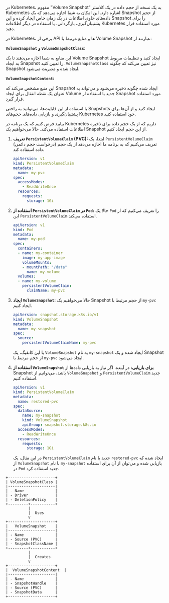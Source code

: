 در Kubernetes، مفهوم "Volume Snapshot" به یک نسخه از حجم داده در یک کلاستر Kubernetes اشاره دارد. این امکان به شما اجازه می‌دهد که یک Snapshot از حجم داده‌های حاوی اطلاعات در یک زمان خاص ایجاد کرده و این Snapshot را برای پشتیبان‌گیری، بازگردانی، یا استفاده در دیگر اطلاعات Kubernetes مورد استفاده قرار دهید.

در Kubernetes، برخی از API ها و منابع مرتبط با Volume Snapshot عبارتند از:

 **`VolumeSnapshot` و `VolumeSnapshotClass`:**

این منابع به شما اجازه می‌دهند تا یک Volume Snapshot ایجاد کنید و تنظیمات مربوط به ایجاد Snapshot را تعیین کنید. `VolumeSnapshotClass` نیز تعیین می‌کند که چگونه Snapshot ایجاد شده و مدیریت می‌شود.

 **`VolumeSnapshotContent`:**

این منبع مشخص می‌کند که Snapshot ایجاد شده چگونه ذخیره می‌شود و می‌تواند به عنوان یک نقطه انتقال برای ایجاد Volume جدید با استفاده از Snapshot مورد استفاده قرار گیرد.

با استفاده از این قابلیت‌ها، می‌توانید به راحتی Snapshots ایجاد کنید و از آن‌ها برای پشتیبان‌گیری و بازیابی داده‌های حجم‌های Kubernetes خود استفاده کنید.


بیایید فرض کنیم که یک برنامه در Kubernetes داریم که از یک حجم داده برای ذخیره اطلاعات استفاده می‌کند. حالا می‌خواهیم یک Snapshot از این حجم ایجاد کنیم.

1. **تعریف `PersistentVolumeClaim` (PVC):**
   ابتدا، یک `PersistentVolumeClaim` (درخواست حجم دائمی) تعریف می‌کنیم که به برنامه ما اجازه می‌دهد از یک حجم داده استفاده کند. 

   ```yaml
   apiVersion: v1
   kind: PersistentVolumeClaim
   metadata:
     name: my-pvc
   spec:
     accessModes:
       - ReadWriteOnce
     resources:
       requests:
         storage: 1Gi
   ```

2. **استفاده از `PersistentVolumeClaim` در `Pod`:**
   حالا یک `Pod` را تعریف می‌کنیم که از این `PersistentVolumeClaim` استفاده می‌کند.

   ```yaml
   apiVersion: v1
   kind: Pod
   metadata:
     name: my-pod
   spec:
     containers:
     - name: my-container
       image: my-app-image
       volumeMounts:
       - mountPath: "/data"
         name: my-volume
     volumes:
     - name: my-volume
       persistentVolumeClaim:
         claimName: my-pvc
   ```

3. **ایجاد `VolumeSnapshot`:**
   حالا می‌خواهیم یک Snapshot از حجم مرتبط با `my-pvc` ایجاد کنیم.

   ```yaml
   apiVersion: snapshot.storage.k8s.io/v1
   kind: VolumeSnapshot
   metadata:
     name: my-snapshot
   spec:
     source:
       persistentVolumeClaimName: my-pvc
   ```

   با این کانفیگ، یک `VolumeSnapshot` به نام `my-snapshot` ایجاد شده و یک Snapshot از حجم مرتبط با `my-pvc` ایجاد می‌شود.

4. **استفاده از `VolumeSnapshot` برای بازیابی:**
   در آینده، اگر نیاز به بازیابی داده‌ها از Snapshot باشد، می‌توانیم از `VolumeSnapshot` و `PersistentVolumeClaim` جدید استفاده کنیم.

   ```yaml
   apiVersion: v1
   kind: PersistentVolumeClaim
   metadata:
     name: restored-pvc
   spec:
     dataSource:
       name: my-snapshot
       kind: VolumeSnapshot
       apiGroup: snapshot.storage.k8s.io
     accessModes:
       - ReadWriteOnce
     resources:
       requests:
         storage: 1Gi
   ```

   در این مثال، یک `PersistentVolumeClaim` جدید با نام `restored-pvc` ایجاد شده که از `VolumeSnapshot` با نام `my-snapshot` بازیابی شده و می‌توان از آن برای استفاده در `Pod` جدید استفاده کرد.

```
+---------------------+
| VolumeSnapshotClass |
|---------------------|
| - Name              |
| - Driver            |
| - DeletionPolicy    |
+---------+-----------+
          |
          |  Uses
          v
+---------------------+
|   VolumeSnapshot    |
|---------------------|
| - Name              |
| - Source (PVC)      |
| - SnapshotClassName |
+---------+-----------+
          |
          |  Creates
          v
+---------------------+
|  VolumeSnapshotContent  |
|---------------------|
| - Name              |
| - SnapshotHandle    |
| - Source (PVC)      |
| - SnapshotData      |
+---------------------+
```
